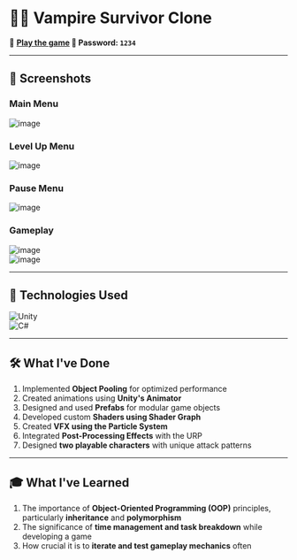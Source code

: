 # 🧛‍♂️ Vampire Survivor Clone  
 

🔗 **[Play the game](https://kevinduro.itch.io/the-legend-of-gros-jambon) 🔑 Password: `1234`**  

---

## 📸 Screenshots  

### **Main Menu**  
![image](https://github.com/user-attachments/assets/9baf01ea-6bfe-4253-8d3e-229ba9023117)  

### **Level Up Menu**  
![image](https://github.com/user-attachments/assets/532524b7-f449-4ba2-b48d-753eb01e6813)  

### **Pause Menu**  
![image](https://github.com/user-attachments/assets/fa4bd6ff-25c2-40ab-a50c-d581f0a5396d)  

### **Gameplay**  
![image](https://github.com/user-attachments/assets/5b94dc9b-0341-4a62-afb6-acdaae12f0d9)  
![image](https://github.com/user-attachments/assets/dee71880-cd40-4c93-8710-59e79c36eec1)  

---

## 🔧 **Technologies Used**  
![Unity](https://img.shields.io/badge/Engine-Unity-black?style=for-the-badge&logo=unity)  
![C#](https://img.shields.io/badge/Language-C%23-blue?style=for-the-badge&logo=csharp)  

---

## 🛠 **What I've Done**  
 1. Implemented **Object Pooling** for optimized performance  
 2. Created animations using **Unity's Animator**  
 3. Designed and used **Prefabs** for modular game objects  
 4. Developed custom **Shaders using Shader Graph**  
 5. Created **VFX using the Particle System**  
 6. Integrated **Post-Processing Effects** with the URP  
 7. Designed **two playable characters** with unique attack patterns

---
## 🎓 **What I've Learned**  
1. The importance of **Object-Oriented Programming (OOP)** principles, particularly **inheritance** and **polymorphism**  
2. The significance of **time management and task breakdown** while developing a game   
3. How crucial it is to **iterate and test gameplay mechanics** often

